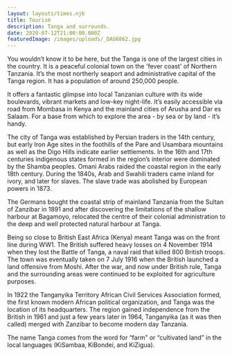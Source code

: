 ```yaml
---
layout: layouts/times.njk
title: Tourism
description: Tanga and surrounds.
date: 2020-07-12T21:00:00.000Z
featuredImage: /images/uploads/_DAG6862.jpg
---
```

You wouldn’t know it to be here, but the Tanga is one of the largest cities in the country.  It is a peaceful colonial town on the 'fever coast' of Northern Tanzania.  It’s the most northerly seaport and administrative capital of the Tanga region.  It has a population of around 250,000 people.

It offers a fantastic glimpse into local Tanzanian culture with its wide boulevards‚ vibrant markets and low-key night-life.  It’s easily accessible via road from Mombasa in Kenya and the mainland cities of Arusha and Dar es Salaam.  For a base from which to explore the area - by sea or by land - it’s handy.  

The city of Tanga was established by Persian traders in the 14th century, but early Iron Age sites in the foothills of the Pare and Usambara mountains as well as the Digo Hills indicate earlier settlements.  In the 16th and 17th centuries indigenous states formed in the region’s interior were dominated by the Shamba peoples.  Omani Arabs raided the coastal region in the early 18th century.  During the 1840s, Arab and Swahili traders came inland for ivory, and later for slaves.  The slave trade was abolished by European powers in 1873.  

The Germans bought the coastal strip of mainland Tanzania from the Sultan of Zanzibar in 1891 and after discovering the limitations of the shallow harbour at Bagamoyo, relocated the centre of their colonial administration to the deep and well protected natural harbour at Tanga.

Being so close to British East Africa (Kenya) meant Tanga was on the front line during WW1.  The British suffered heavy losses on 4 November 1914 when they lost the Battle of Tanga, a naval raid that killed 800 British troops.  The town was eventually taken on 7 July 1916 when the British launched a land offensive from Moshi.  After the war, and now under British rule, Tanga and the surrounding areas were continued to be exploited for agriculture purposes. 

In 1922 the Tanganyika Territory African Civil Services Association formed, the first known modern African political organization, and Tanga was the location of its headquarters. The region gained independence from the British in 1961 and just a few years later in 1964, Tanganyika (as it was then called) merged with Zanzibar to become modern day Tanzania.

The name Tanga comes from the word for “farm” or “cultivated land” in the local languages (KiSambaa‚ KiBondei‚ and KiZigua).